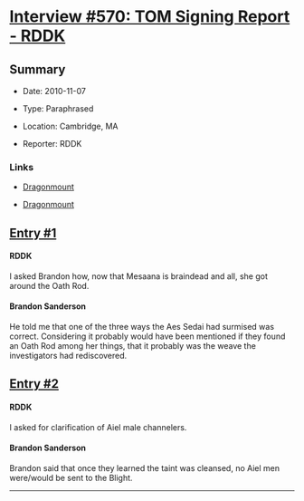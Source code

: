 # [Interview #570: TOM Signing Report - RDDK](https://www.theoryland.com/intvmain.php?i=570)

## Summary

- Date: 2010-11-07

- Type: Paraphrased

- Location: Cambridge, MA

- Reporter: RDDK

### Links

- [Dragonmount](http://www.dragonmount.com/forums/topic/53029-tom-signing-tour-reports/page__st__40__p__1664895#entry1664895)

- [Dragonmount](http://www.dragonmount.com/forums/topic/53029-tom-signing-tour-reports/page__st__40#entry1664906)


## [Entry #1](https://www.theoryland.com/intvmain.php?i=570#1)

#### RDDK

I asked Brandon how, now that Mesaana is braindead and all, she got around the Oath Rod.

#### Brandon Sanderson

He told me that one of the three ways the Aes Sedai had surmised was correct. Considering it probably would have been mentioned if they found an Oath Rod among her things, that it probably was the weave the investigators had rediscovered.

## [Entry #2](https://www.theoryland.com/intvmain.php?i=570#2)

#### RDDK

I asked for clarification of Aiel male channelers.

#### Brandon Sanderson

Brandon said that once they learned the taint was cleansed, no Aiel men were/would be sent to the Blight.


---

